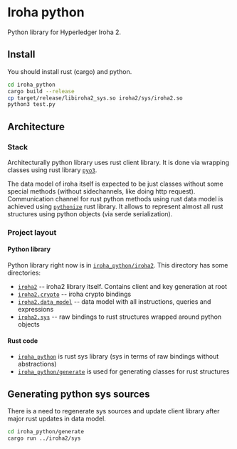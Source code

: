 # Iroha python

Python library for Hyperledger Iroha 2.

## Install

You should install rust (cargo) and python.

```sh
cd iroha_python
cargo build --release
cp target/release/libiroha2_sys.so iroha2/sys/iroha2.so
python3 test.py
```

## Architecture

### Stack

Architecturally python library uses rust client library. It is done
via wrapping classes using rust library [`pyo3`](pyo3.rs).

The data model of iroha itself is expected to be just classes without
some special methods (without sidechannels, like doing http request).
Communication channel for rust python methods using rust data model
is achieved using [`pythonize`](https://github.com/davidhewitt/pythonize)
rust library. It allows to represent almost all rust structures using
python objects (via serde serialization).

### Project layout

#### Python library

Python library right now is in [`iroha_python/iroha2`](iroha_python/iroha2). This directory has some 
directories:
- [`iroha2`](iroha_python/iroha2) -- iroha2 library itself. Contains client and key generation at root
- [`iroha2.crypto`](iroha_python/iroha2/crypto) -- iroha crypto bindings
- [`iroha2.data_model`](iroha_python/iroha2/data_model) -- data model with all instructions, queries and expressions
- [`iroha2.sys`](iroha_python/iroha2/sys) -- raw bindings to rust structures wrapped around python objects

#### Rust code

- [`iroha_python`](iroha_python) is rust sys library (sys in terms of raw bindings without abstractions)
- [`iroha_python/generate`](iroha_python/generate) is used for generating classes for rust structures

## Generating python sys sources

There is a need to regenerate sys sources and update client library after major rust updates in data model.

```sh
cd iroha_python/generate
cargo run ../iroha2/sys
```

